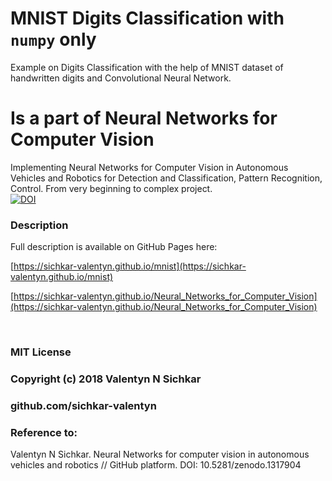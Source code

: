 # MNIST Digits Classification with `numpy` only
Example on Digits Classification with the help of MNIST dataset of handwritten digits and Convolutional Neural Network.

# Is a part of Neural Networks for Computer Vision
Implementing Neural Networks for Computer Vision in Autonomous Vehicles and Robotics for Detection and Classification, Pattern Recognition, Control. From very beginning to complex project.
<br/>[![DOI](https://zenodo.org/badge/DOI/10.5281/zenodo.1317904.svg)](https://doi.org/10.5281/zenodo.1317904)

### <a id="description">Description</a>
Full description is available on GitHub Pages here:

[https://sichkar-valentyn.github.io/mnist](https://sichkar-valentyn.github.io/mnist)

[https://sichkar-valentyn.github.io/Neural_Networks_for_Computer_Vision](https://sichkar-valentyn.github.io/Neural_Networks_for_Computer_Vision)

<br/>

### MIT License
### Copyright (c) 2018 Valentyn N Sichkar
### github.com/sichkar-valentyn
### Reference to:
Valentyn N Sichkar. Neural Networks for computer vision in autonomous vehicles and robotics // GitHub platform. DOI: 10.5281/zenodo.1317904

